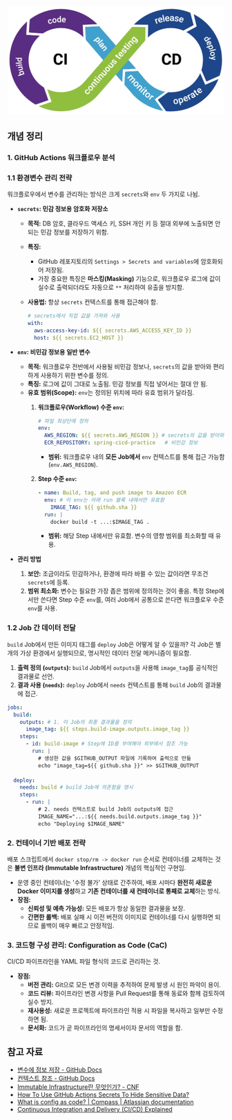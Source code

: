 ![](./image/cicd.jpg)

## 개념 정리

### 1. GitHub Actions 워크플로우 분석

### 1.1 환경변수 관리 전략

워크플로우에서 변수를 관리하는 방식은 크게 `secrets`와 `env` 두 가지로 나뉨.

- **`secrets`: 민감 정보용 암호화 저장소**
    - **목적:** DB 암호, 클라우드 액세스 키, SSH 개인 키 등 절대 외부에 노출되면 안 되는 민감 정보를 저장하기 위함.
    - **특징:**
        - GitHub 레포지토리의 `Settings > Secrets and variables`에 암호화되어 저장됨.
        - 가장 중요한 특징은 **마스킹(Masking)** 기능으로, 워크플로우 로그에 값이 실수로 출력되더라도 자동으로 `**` 처리하여 유출을 방지함.
    - **사용법:** 항상 `secrets` 컨텍스트를 통해 접근해야 함.
        
        ```yaml
        # secrets에서 직접 값을 가져와 사용
        with:
          aws-access-key-id: ${{ secrets.AWS_ACCESS_KEY_ID }}
          host: ${{ secrets.EC2_HOST }}
        ```
        
- **`env`: 비민감 정보용 일반 변수**
    - **목적:** 워크플로우 전반에서 사용될 비민감 정보나, `secrets`의 값을 받아와 편리하게 사용하기 위한 변수를 정의.
    - **특징:** 로그에 값이 그대로 노출됨. 민감 정보를 직접 넣어서는 절대 안 됨.
    - **유효 범위(Scope):** `env`는 정의된 위치에 따라 유효 범위가 달라짐.
        1. **워크플로우(Workflow) 수준 `env`:**
            
            ```yaml
            # 파일 최상단에 정의
            env:
              AWS_REGION: ${{ secrets.AWS_REGION }} # secrets의 값을 받아와 env 변수로 사용
              ECR_REPOSITORY: spring-cicd-practice   # 비민감 정보
            
            ```
            
            - **범위:** 워크플로우 내의 **모든 Job에서** `env` 컨텍스트를 통해 접근 가능함 (`env.AWS_REGION`).
        2. **Step 수준 `env`:**
            
            ```yaml
            - name: Build, tag, and push image to Amazon ECR
              env: # 이 env는 아래 run 블록 내에서만 유효함
                IMAGE_TAG: ${{ github.sha }}
              run: |
                docker build -t ...:$IMAGE_TAG .
            
            ```
            
            - **범위:** 해당 Step 내에서만 유효함. 변수의 영향 범위를 최소화할 때 유용.
- **관리 방법**
    1. **보안:** 조금이라도 민감하거나, 환경에 따라 바뀔 수 있는 값이라면 무조건 `secrets`에 등록.
    2. **범위 최소화:** 변수는 필요한 가장 좁은 범위에 정의하는 것이 좋음. 특정 Step에서만 쓴다면 Step 수준 `env`를, 여러 Job에서 공통으로 쓴다면 워크플로우 수준 `env`를 사용.

### 1.2 Job 간 데이터 전달

`build` Job에서 만든 이미지 태그를 `deploy` Job은 어떻게 알 수 있을까? 각 Job은 별개의 가상 환경에서 실행되므로, 명시적인 데이터 전달 메커니즘이 필요함.

1. **출력 정의 (`outputs`):** `build` Job에서 `outputs`을 사용해 `image_tag`를 공식적인 결과물로 선언.
2. **결과 사용 (`needs`):** `deploy` Job에서 `needs` 컨텍스트를 통해 `build` Job의 결과물에 접근.

```yaml
jobs:
  build:
    outputs: # 1. 이 Job의 최종 결과물을 정의
      image_tag: ${{ steps.build-image.outputs.image_tag }}
    steps:
      - id: build-image # Step에 ID를 부여해야 외부에서 참조 가능
        run: |
          # 생성한 값을 $GITHUB_OUTPUT 파일에 기록하여 출력으로 만듦
          echo "image_tag=${{ github.sha }}" >> $GITHUB_OUTPUT

  deploy:
    needs: build # build Job에 의존함을 명시
    steps:
      - run: |
          # 2. needs 컨텍스트로 build Job의 outputs에 접근
          IMAGE_NAME="...:${{ needs.build.outputs.image_tag }}"
          echo "Deploying $IMAGE_NAME"

```

### 2. 컨테이너 기반 배포 전략

배포 스크립트에서 `docker stop/rm -> docker run` 순서로 컨테이너를 교체하는 것은 **불변 인프라 (Immutable Infrastructure)** 개념의 핵심적인 구현임.

- 운영 중인 컨테이너는 '수정 불가' 상태로 간주하여, 배포 시마다 **완전히 새로운 Docker 이미지를 생성**하고 **기존 컨테이너를 새 컨테이너로 통째로 교체**하는 방식.
- **장점:**
    - **신뢰성 및 예측 가능성:** 모든 배포가 항상 동일한 결과물을 보장.
    - **간편한 롤백:** 배포 실패 시 이전 버전의 이미지로 컨테이너를 다시 실행하면 되므로 롤백이 매우 빠르고 안정적임.

### 3. 코드형 구성 관리: Configuration as Code (CaC)

CI/CD 파이프라인을 YAML 파일 형식의 코드로 관리하는 것.

- **장점:**
    - **버전 관리:** Git으로 모든 변경 이력을 추적하여 문제 발생 시 원인 파악이 용이.
    - **코드 리뷰:** 파이프라인 변경 사항을 Pull Request를 통해 동료와 함께 검토하여 실수 방지.
    - **재사용성:** 새로운 프로젝트에 파이프라인 적용 시 파일을 복사하고 일부만 수정하면 됨.
    - **문서화:** 코드가 곧 파이프라인의 명세서이자 문서의 역할을 함.

## 참고 자료

- [변수에 정보 저장 - GitHub Docs](https://docs.github.com/ko/actions/learn-github-actions/variables)
- [컨텍스트 참조 - GitHub Docs](https://docs.github.com/ko/actions/learn-github-actions/contexts)
- [Immutable Infrastructure란 무엇인가? - CNF](https://www.cncf.co.kr/blog/immutable-infrastructure/)
- [How To Use GitHub Actions Secrets To Hide Sensitive Data?](https://kinsta.com/blog/github-actions-secret/)
- [What is config as code? \| Compass \| Atlassian documentation](https://developer.atlassian.com/cloud/compass/config-as-code/what-is-config-as-code/)
- [Continuous Integration and Delivery (CI/CD) Explained](https://www.abtasty.com/resources/ci-cd/)
